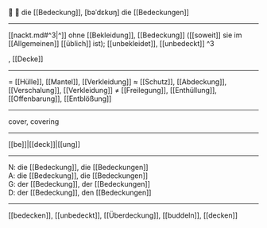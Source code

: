 🔵 🧣 die [[Bedeckung]], [bəˈdɛkʊŋ]
die [[Bedeckungen]]

---
[[nackt.md#^3|^]]     ohne [[Bekleidung]], [[Bedeckung]] ([[soweit]] sie im [[Allgemeinen]] [[üblich]] ist); [[unbekleidet]], [[unbedeckt]] ^3

, [[Decke]]

---
= [[Hülle]], [[Mantel]], [[Verkleidung]]
≈ [[Schutz]], [[Abdeckung]], [[Verschalung]], [[Verkleidung]]
≠ [[Freilegung]], [[Enthüllung]], [[Offenbarung]], [[Entblößung]]

---
cover, covering

---
[[be]]|[[deck]]|[[ung]]

---
N: die [[Bedeckung]], die [[Bedeckungen]]  
A: die [[Bedeckung]], die [[Bedeckungen]]  
G: der [[Bedeckung]], der [[Bedeckungen]]  
D: der [[Bedeckung]], den [[Bedeckungen]]  

---
[[bedecken]], [[unbedeckt]], [[Überdeckung]], [[buddeln]], [[decken]]